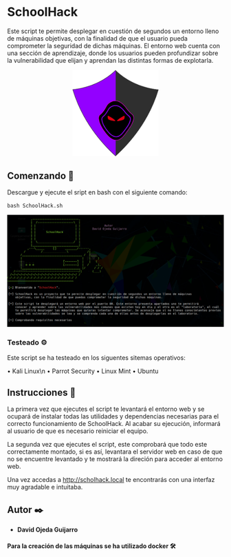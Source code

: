 # SchoolHack
Este script te permite desplegar en cuestión de segundos un entorno lleno de máquinas objetivas, con la finalidad de que el usuario pueda comprometer la seguridad de dichas máquinas. El entorno web cuenta con una sección de aprendizaje, donde los usuarios pueden profundizar sobre la vulnerabilidad que elijan y aprendan las distintas formas de explotarla.

<p align="center">
<img src="entorno/img/logo.png"
	alt="SchoolHack"
	width="200"/>
</p>

## Comenzando 🚀

Descargue y ejecute el sript en bash con el siguiente comando:
```
bash SchoolHack.sh
```
<p align="left">
<img src="images-readme/Script.PNG"
	alt="Tool Design"
	width="700"/>
</p>


### Testeado ⚙️

Este script se ha testeado en los siguentes sitemas operativos:

• Kali Linux\n
• Parrot Security
• Linux Mint
• Ubuntu


## Instrucciones 📖

La primera vez que ejecutes el script te levantará el entorno web y se ocupará de instalar todas las utilidades y dependencias necesarias para el correcto funcionamiento de SchoolHack. Al acabar su ejecución, informará al usuario de que es necesario reiniciar el equipo.

La segunda vez que ejecutes el script, este comprobará que todo este correctamente montado, si es así, levantara el servidor web en caso de que no se encuentre levantado y te mostrará la direción para acceder al entorno web.

Una vez accedas a http://scholhack.local te encontrarás con una interfaz muy agradable e intuitaba.


## Autor ✒️
* **David Ojeda Guijarro**

#### Para la creación de las máquinas se ha utilizado docker 🛠️
